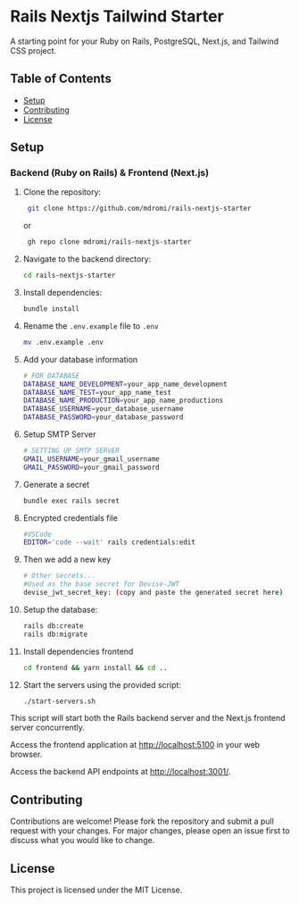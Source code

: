 # Rails Nextjs Tailwind Starter

A starting point for your Ruby on Rails, PostgreSQL, Next.js, and Tailwind CSS project.

## Table of Contents 

- [Setup](#setup)
- [Contributing](#contributing)
- [License](#license)

## Setup

### Backend (Ruby on Rails) & Frontend (Next.js)

1. Clone the repository:

   ```bash
    git clone https://github.com/mdromi/rails-nextjs-starter
   ``` 
   or
   ```bash
    gh repo clone mdromi/rails-nextjs-starter
   ``` 
2. Navigate to the backend directory:
    ```bash
    cd rails-nextjs-starter
    ```
3. Install dependencies:
    ```bash
    bundle install
    ```
4.  Rename the `.env.example` file to `.env`
    ```bash
    mv .env.example .env
    ```
4.  Add your database information
    ```bash
    # FOR DATABASE
    DATABASE_NAME_DEVELOPMENT=your_app_name_development
    DATABASE_NAME_TEST=your_app_name_test
    DATABASE_NAME_PRODUCTION=your_app_name_productions
    DATABASE_USERNAME=your_database_username
    DATABASE_PASSWORD=your_database_password
    ```
5. Setup SMTP Server
    ```bash
    # SETTING UP SMTP SERVER
    GMAIL_USERNAME=your_gmail_username
    GMAIL_PASSWORD=your_gmail_password
    ```
4. Generate a secret
    ```bash
    bundle exec rails secret
    ```
5. Encrypted credentials file
    ```bash
    #VSCode 
    EDITOR='code --wait' rails credentials:edit
    ```
6. Then we add a new key
    ```bash
    # Other secrets...  
    #Used as the base secret for Devise-JWT 
    devise_jwt_secret_key: (copy and paste the generated secret here)
    ```
7. Setup the database:
    ```bash
    rails db:create
    rails db:migrate
    ```
8. Install dependencies frontend
    ```bash
    cd frontend && yarn install && cd ..
    ```
9. Start the servers using the provided script:
    ```bash
    ./start-servers.sh
    ```
This script will start both the Rails backend server and the Next.js frontend server concurrently.

Access the frontend application at [http://localhost:5100](http://localhost:5100) in your web browser.

Access the backend API endpoints at [http://localhost:3001/](http://localhost:3001/).

## Contributing

Contributions are welcome! Please fork the repository and submit a pull request with your changes. For major changes, please open an issue first to discuss what you would like to change.

## License

This project is licensed under the MIT License.
